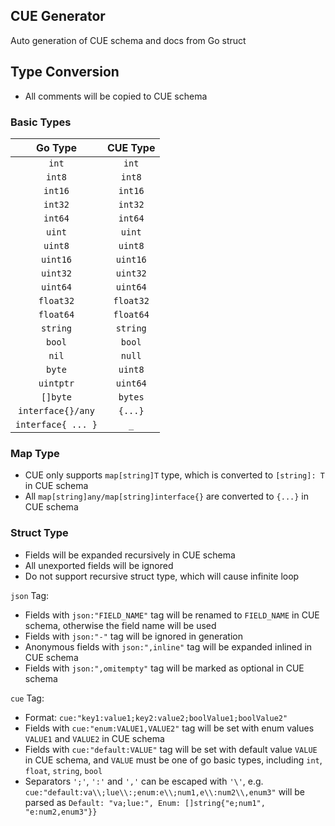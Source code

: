 ## CUE Generator

Auto generation of CUE schema and docs from Go struct

## Type Conversion

- All comments will be copied to CUE schema

### Basic Types

|      Go Type       | CUE Type  |
|:------------------:|:---------:|
|       `int`        |   `int`   |
|       `int8`       |  `int8`   |
|      `int16`       |  `int16`  |
|      `int32`       |  `int32`  |
|      `int64`       |  `int64`  |
|       `uint`       |  `uint`   |
|      `uint8`       |  `uint8`  |
|      `uint16`      | `uint16`  |
|      `uint32`      | `uint32`  |
|      `uint64`      | `uint64`  |
|     `float32`      | `float32` |
|     `float64`      | `float64` |
|      `string`      | `string`  |
|       `bool`       |  `bool`   |
|       `nil`        |  `null`   |
|       `byte`       |  `uint8`  |
|     `uintptr`      | `uint64`  |
|      `[]byte`      |  `bytes`  |
| `interface{}/any`  |  `{...}`  |
| `interface{ ... }` |    `_`    |

### Map Type

- CUE only supports `map[string]T` type, which is converted to `[string]: T` in CUE schema
- All `map[string]any/map[string]interface{}` are converted to `{...}` in CUE schema

### Struct Type

- Fields will be expanded recursively in CUE schema
- All unexported fields will be ignored
- Do not support recursive struct type, which will cause infinite loop

`json` Tag:

- Fields with `json:"FIELD_NAME"` tag will be renamed to `FIELD_NAME` in CUE schema, otherwise the field name will be
  used
- Fields with `json:"-"` tag will be ignored in generation
- Anonymous fields with `json:",inline"` tag will be expanded inlined in CUE schema
- Fields with `json:",omitempty"` tag will be marked as optional in CUE schema

`cue` Tag:

- Format: `cue:"key1:value1;key2:value2;boolValue1;boolValue2"`
- Fields with `cue:"enum:VALUE1,VALUE2"` tag will be set with enum values `VALUE1` and `VALUE2` in CUE schema
- Fields with `cue:"default:VALUE"` tag will be set with default value `VALUE` in CUE schema, and `VALUE` must be one of
  go basic types, including `int`, `float`, `string`, `bool`
- Separators `';'`, `':'` and `','` can be escaped with `'\'`, e.g. `cue:"default:va\\;lue\\:;enum:e\\;num1,e\\:num2\\,enum3"` will
  be parsed as `Default: "va;lue:", Enum: []string{"e;num1", "e:num2,enum3"}}`
